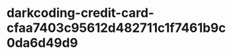 darkcoding-credit-card-cfaa7403c95612d482711c1f7461b9c0da6d49d9
===============================================================
